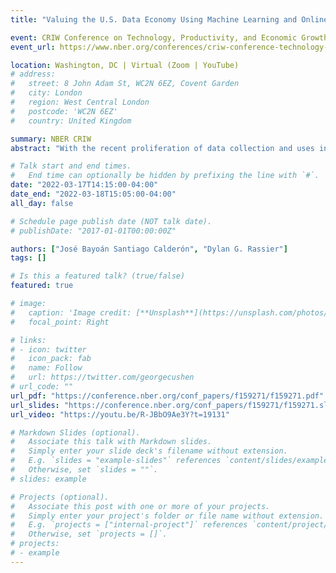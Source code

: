 ```yaml
---
title: "Valuing the U.S. Data Economy Using Machine Learning and Online Job Postings"

event: CRIW Conference on Technology, Productivity, and Economic Growth, Spring 2022
event_url: https://www.nber.org/conferences/criw-conference-technology-productivity-and-economic-growth-spring-2022

location: Washington, DC | Virtual (Zoom | YouTube)
# address:
#   street: 8 John Adam St, WC2N 6EZ, Covent Garden
#   city: London
#   region: West Central London
#   postcode: 'WC2N 6EZ'
#   country: United Kingdom

summary: NBER CRIW
abstract: "With the recent proliferation of data collection and uses in the digital economy, the understanding and statistical treatment of data stocks and flows is of interest among compilers and users of national economic accounts. In this paper, we measure the value of own-account data stocks and flows for the U.S. business sector by summing the production costs of data-related activities implicit in occupations. Our method augments the traditional sum-of-costs methodology for measuring other own-account intellectual property products in national economic accounts by proxying occupation-level time-use factors using a machine learning model and the text of online job advertisements. In our experimental estimates, we find that annual current-dollar investment in own-account data assets for the U.S. business sector grew from $82.6 billion in 2003 to $159.5 billion in 2020, with an average annual growth rate of 3.9 percent. Cumulative current-dollar investment for the period 2003–2020 was $2.1 trillion. In addition to annual currentdollar investment, we present historical-cost net stocks, real growth rates, and effects on value-added by industrial sector."

# Talk start and end times.
#   End time can optionally be hidden by prefixing the line with `#`.
date: "2022-03-17T14:15:00-04:00"
date_end: "2022-03-18T15:05:00-04:00"
all_day: false

# Schedule page publish date (NOT talk date).
# publishDate: "2017-01-01T00:00:00Z"

authors: ["José Bayoán Santiago Calderón", "Dylan G. Rassier"]
tags: []

# Is this a featured talk? (true/false)
featured: true

# image:
#   caption: 'Image credit: [**Unsplash**](https://unsplash.com/photos/bzdhc5b3Bxs)'
#   focal_point: Right

# links:
# - icon: twitter
#   icon_pack: fab
#   name: Follow
#   url: https://twitter.com/georgecushen
# url_code: ""
url_pdf: "https://conference.nber.org/conf_papers/f159271/f159271.pdf"
url_slides: "https://conference.nber.org/conf_papers/f159271/f159271.slides.pdf"
url_video: "https://youtu.be/R-JBbO9Ae3Y?t=19131"

# Markdown Slides (optional).
#   Associate this talk with Markdown slides.
#   Simply enter your slide deck's filename without extension.
#   E.g. `slides = "example-slides"` references `content/slides/example-slides.md`.
#   Otherwise, set `slides = ""`.
# slides: example

# Projects (optional).
#   Associate this post with one or more of your projects.
#   Simply enter your project's folder or file name without extension.
#   E.g. `projects = ["internal-project"]` references `content/project/deep-learning/index.md`.
#   Otherwise, set `projects = []`.
# projects:
# - example
---
```

